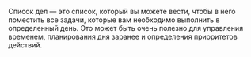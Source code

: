 Список дел — это список, который вы можете вести, чтобы в него поместить все задачи, которые вам необходимо выполнить в определенный день. Это может быть очень полезно для управления временем, планирования дня заранее и определения приоритетов действий.

